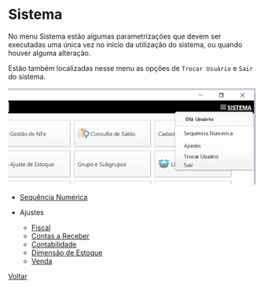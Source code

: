 # Sistema

No menu Sistema estão algumas parametrizações que devem ser executadas uma única vez no início da utilização do sistema, ou quando houver alguma alteração.

Estão também localizadas nesse menu as opções de `Trocar Usuário` e `Sair` do sistema.

![](images/sistema.jpg)

- [Sequência Numérica](sequencia_numerica)

  

- Ajustes
  
  - [Fiscal](ajustes_fiscal.md)
  - [Contas a Receber](ajustes_receber.md)
  - [Contabilidade](ajustes_contabilidade.md)
  - [Dimensão de Estoque](ajustes_dimensao_estoque.md)
  - [Venda](ajustes_venda.md)



[Voltar](index.md)

